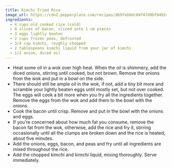 ```yaml
---
title: Kimchi Fried Rice
image_url: https://cdn2.pepperplate.com/recipes/db9feb0dc04f47d9bf8492c98d32f975.jpg
ingredients:
  - 4 cups old cooked rice (cold)
  - 8 slices of bacon, sliced into 1 cm pieces
  - 3 eggs lightly beaten
  - 2 cups frozen peas, defrosted
  - 3/4 cup kimchi, roughly chopped
  - 2 tablespoons kimchi liquid from your jar of kimchi
  - 1/2 onion, diced oil
---
```


* Heat some oil in a wok over high heat. When the oil is shimmery, add the diced onions, stirring until cooked, but not brown. Remove the onions from the wok and put in a bowl on the side.
* There should still be ample oil in the wok, if not, add a tiny bit more and scramble your lightly beaten eggs until mostly set, but not over cooked. The eggs will cook a bit more when you fry all the ingredients together. Remove the eggs from the wok and add them to the bowl with the onions.
* Cook the bacon until crisp. Remove and put in the bowl with the onions and eggs.
* If you’re concerned about how much fat you consume, remove the bacon fat from the wok, otherwise, add the rice and fry it, stirring occasionally until all the clumps are broken down and the rice is heated, about five minutes.
* Add the onions, eggs, bacon, and peas and fry until all ingredients are mixed throughout the rice.
* Add the chopped kimchi and kimchi liquid, mixing thoroughly. Serve immediately.
